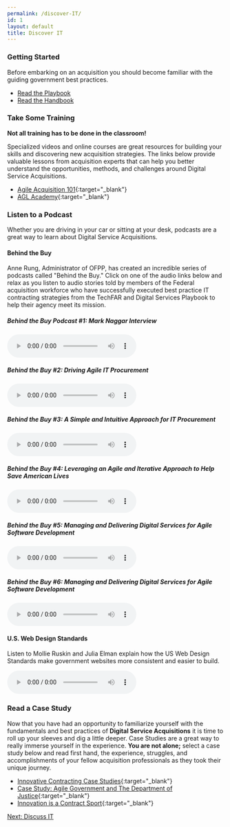 ```yaml
---
permalink: /discover-IT/
id: 1
layout: default
title: Discover IT
---
```


### Getting Started

Before embarking on an acquisition you should become familiar with the guiding government best practices.

<ul class="usa-button-list usa-unstyled-list">
  <li>
    <a class="usa-button usa-button-outline" href="https://playbook.cio.gov">Read the Playbook</a>
  </li>
  <li>
    <a class="usa-button usa-button-outline" href="https://playbook.cio.gov/techFAR">Read the Handbook</a>
  </li>
</ul>

### Take Some Training

**Not all training has to be done in the classroom!**

Specialized videos and online courses are great resources for building your skills and discovering new acquisition strategies. The links below provide valuable lessons from acquisition experts that can help you better understand the opportunities, methods, and challenges around Digital Service Acquisitions.

- [Agile Acquisition 101](https://www.fai.gov/media_library/items/show/81/){:target="_blank"}
- [AGL Academy](http://www.agilegovleaders.org/academy/){:target="_blank"}

### Listen to a Podcast

Whether you are driving in your car or sitting at your desk, podcasts are a great way to learn about Digital Service Acquisitions.

#### Behind the Buy

Anne Rung, Administrator of OFPP, has created an incredible series of podcasts called "Behind the Buy." Click on one of the audio links below and relax as you listen to audio stories told by members of the Federal acquisition workforce who have successfully executed best practice IT contracting strategies from the TechFAR and Digital Services Playbook to help their agency meet its mission.
    
##### Behind the Buy Podcast #1: Mark Naggar Interview

<audio controls="controls">  
   <source src="https://www.fai.gov/drupal/sites/default/files/audio/030815Podcast.mp3" />  
   <source src="https://www.fai.gov/drupal/sites/default/files/audio/030815Podcast.mp3" />  
</audio> 

##### Behind the Buy #2: Driving Agile IT Procurement

<audio controls="controls">  
   <source src="https://www.fai.gov/drupal/sites/default/files/audio/041615Podcast.mp3" />  
   <source src="https://www.fai.gov/drupal/sites/default/files/audio/041615Podcast.mp3" />  
</audio> 

##### Behind the Buy #3: A Simple and Intuitive Approach for IT Procurement

<audio controls="controls">  
   <source src="https://www.whitehouse.gov/sites/default/files/audio/behind_the_buy_may2015.mp3" />  
   <source src="https://www.whitehouse.gov/sites/default/files/audio/behind_the_buy_may2015.mp3" />  
</audio>

##### Behind the Buy #4: Leveraging an Agile and Iterative Approach to Help Save American Lives

<audio controls="controls">  
   <source src="https://www.fai.gov/drupal/sites/default/files/audio/2015behind_the_buy_podcast4.mp3" />  
   <source src="https://www.fai.gov/drupal/sites/default/files/audio/2015behind_the_buy_podcast4.mp3" />  
</audio>

##### Behind the Buy #5: Managing and Delivering Digital Services for Agile Software Development

<audio controls="controls">  
   <source src="https://www.whitehouse.gov/sites/default/files/audio/mp3/behind_the_buy_podcast5.mp3" />  
   <source src="https://www.whitehouse.gov/sites/default/files/audio/mp3/behind_the_buy_podcast5.mp3" />  
</audio>

##### Behind the Buy #6: Managing and Delivering Digital Services for Agile Software Development

<audio controls="controls">  
   <source src="https://www.whitehouse.gov/sites/default/files/audio/mp3/behind_the_buy_podcast6.mp3" />  
   <source src="https://www.whitehouse.gov/sites/default/files/audio/mp3/behind_the_buy_podcast6.mp3" />  
</audio>

#### U.S. Web Design Standards

Listen to Mollie Ruskin and Julia Elman explain how the US Web Design Standards make government websites more consistent and easier to build.

<audio controls="controls">  
   <source src="http://hwcdn.libsyn.com/p/3/4/c/34cc68d31f31177b/Responsive_Web_Design_64_-_U.S._Digital_Service.mp3?c_id=10372902&expiration=1455051806&hwt=a804010813361627dad194e66e8f7a39" />  
   <source src="http://hwcdn.libsyn.com/p/3/4/c/34cc68d31f31177b/Responsive_Web_Design_64_-_U.S._Digital_Service.mp3?c_id=10372902&expiration=1455051806&hwt=a804010813361627dad194e66e8f7a39" />  
</audio>

### Read a Case Study

Now that you have had an opportunity to familiarize yourself with the fundamentals and best practices of __Digital Service Acquisitions__ it is time to roll up your sleeves and dig a little deeper. Case Studies are a great way to really immerse yourself in the experience. **You are not alone;** select a case study below and read first hand, the experience, struggles, and accomplishments of your fellow acquisition professionals as they took their unique journey.

- [Innovative Contracting Case Studies](https://www.whitehouse.gov/sites/default/files/microsites/ostp/innovative_contracting_case_studies_2014_-_august.pdf){:target="_blank"}
- [Case Study: Agile Government and The Department of Justice](http://www.agilegovleaders.org/case-studies/doj/){:target="_blank"}
- [Innovation is a Contract Sport](/assets/files/Innovation_is_a_Contract_Sport__Ways_that_agencies_can_achieve_innovative_outcomes_through_acquisitions-2016%2002%2006.pdf){:target="_blank"}

<a class="usa-button" type="button" href="{{ site.baseurl }}/discuss-it">Next: Discuss IT</a>    
